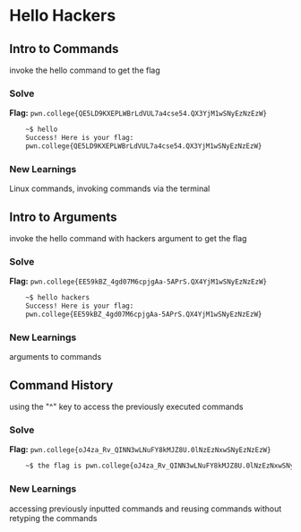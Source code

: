 # Hello Hackers

## Intro to Commands
invoke the hello command to get the flag

### Solve
**Flag:** `pwn.college{QE5LD9KXEPLWBrLdVUL7a4cse54.QX3YjM1wSNyEzNzEzW}`

```bash
    ~$ hello 
    Success! Here is your flag:
    pwn.college{QE5LD9KXEPLWBrLdVUL7a4cse54.QX3YjM1wSNyEzNzEzW}
```
### New Learnings
Linux commands, invoking commands via the terminal

## Intro to Arguments
invoke the hello command with hackers argument to get the flag

### Solve
**Flag:** `pwn.college{EE59kBZ_4gd07M6cpjgAa-5APrS.QX4YjM1wSNyEzNzEzW}`

```bash
    ~$ hello hackers
    Success! Here is your flag:
    pwn.college{EE59kBZ_4gd07M6cpjgAa-5APrS.QX4YjM1wSNyEzNzEzW}
```
### New Learnings
arguments to commands


## Command History
using the "^" key to access the previously executed commands

### Solve
**Flag:** `pwn.college{oJ4za_Rv_QINN3wLNuFY8kMJZ8U.0lNzEzNxwSNyEzNzEzW}`

```bash
    ~$ the flag is pwn.college{oJ4za_Rv_QINN3wLNuFY8kMJZ8U.0lNzEzNxwSNyEzNzEzW}
```
### New Learnings
accessing previously inputted commands and reusing commands without retyping the commands



